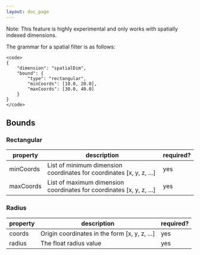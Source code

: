 ```yaml
---
layout: doc_page
---
```

Note: This feature is highly experimental and only works with spatially indexed dimensions.

The grammar for a spatial filter is as follows:

    <code>
    {
        "dimension": "spatialDim",
        "bound": {
            "type": "rectangular",
            "minCoords": [10.0, 20.0],
            "maxCoords": [30.0, 40.0]
        }
    }
    </code>

Bounds
------

### Rectangular

|property|description|required?|
|--------|-----------|---------|
|minCoords|List of minimum dimension coordinates for coordinates [x, y, z, …]|yes|
|maxCoords|List of maximum dimension coordinates for coordinates [x, y, z, …]|yes|

### Radius

|property|description|required?|
|--------|-----------|---------|
|coords|Origin coordinates in the form [x, y, z, …]|yes|
|radius|The float radius value|yes|

